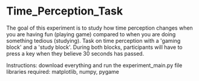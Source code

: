 # Time_Perception_Task
The goal of this experiment is to study how time perception changes when you are having fun (playing game) compared to when you are doing something tedious (studying). 
Task on time perception with a 'gaming block' and a 'study block'. During both blocks, participants will have to press a key when they believe 30 seconds has passed. 

Instructions: download everything and run the experiment_main.py file 
libraries required: matplotlib, numpy, pygame

